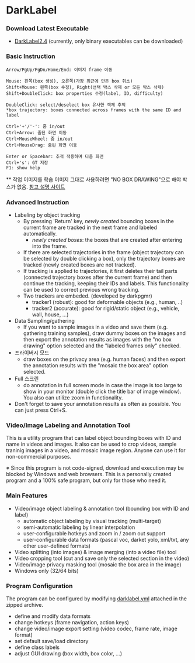 # DarkLabel

### Download Latest Executable
* [DarkLabel2.4](https://github.com/darkpgmr/DarkLabel/releases/download/darklabel-release/DarkLabel2.4.zip)
(currently, only binary executables can be downloaded)

### Basic Instruction

	Arrow/PgUp/PgDn/Home/End: 이미지 frame 이동
	
	Mouse: 왼쪽(box 생성), 오른쪽(가장 최근에 만든 box 취소)
	Shift+Mouse: 왼쪽(box 수정), Right(선택 박스 삭제 or 모든 박스 삭제)
	Shift+DoubleClick: box properties 수정(label, ID, difficulty)
	
	DoubleClick: select/deselect box 유사한 객체 추적
	*box trajectory: boxes connected across frames with the same ID and label
	
	Ctrl+'+'/'-': 줌 in/out
	Ctrl+Arrow: 줌된 화면 이동
	Ctrl+MouseWheel: 줌 in/out
	Ctrl+MouseDrag: 줌된 화면 이동
	
	Enter or Spacebar: 추적 적용하며 다음 화면
	Ctrl+'s': GT 저장
	F1: show help

 ** 작업 이미지를 학습 이미지 그대로 사용하려면 "NO BOX DRAWING"으로 해야 박스가 없음. [참고 설명 사이트](https://coddingjiwon.tistory.com/13)

### Advanced Instruction
* Labeling by object tracking
  * By pressing 'Return' key, _newly created_ bounding boxes in the current frame are tracked in the next frame and labeled automatically.
    * _newly created boxes_: the boxes that are created after entering into the frame.
  * If there are selected trajectories in the frame (object trajectory can be selected by double clicking a box), only the trajectory boxes are tracked (newly created boxes are not tracked).
  * If tracking is applied to trajectories, it first deletes their tail parts (connected trajectory boxes after the current frame) and then continue the tracking, keeping their IDs and labels. This functionality can be used to correct previous wrong tracking.
  * Two trackers are embeded. (developed by darkpgmr)
    * tracker1 (robust): good for deformable objects (e.g., human, ..)
    * tracker2 (accurate): good for rigid/static object (e.g., vehicle, wall, house, ...)
* Data Sampling/gathering
  * If you want to sample images in a video and save them (e.g. gathering training samples), draw dummy boxes on the images and then export the annotation results as images with the "no box drawing" option selected and the "labeled frames only" checked.
* 프라이버시 모드
  * draw boxes on the privacy area (e.g. human faces) and then export the annotation results with the "mosaic the box area" option selected.
* Full 스크린
  * do annotation in full screen mode in case the image is too large to show in your monitor (double click the title bar of image window). You also can utilize zoom in functionality.
* Don't forget to save your annotation results as often as possible. You can just press Ctrl+S.

### Video/Image Labeling and Annotation Tool
This is a utility program that can label object bounding boxes with ID and name in videos and images. It also can be used to crop videos, sample traninig images in a video, and mosaic image region. Anyone can use it for non-commercial purposes.

※ Since this program is not code-signed, download and execution may be blocked by Windows and web browsers. This is a personally created program and a 100% safe program, but only for those who need it.

### Main Features
* Video/image object labeling & annotation tool (bounding box with ID and label)
  * automatic object labeling by visual tracking (multi-target)
  * semi-automatic labeling by linear interpolation
  * user-configurable hotkeys and zoom in / zoom out support
  * user-configurable data formats (pascal voc, darket yolo, xml/txt, any other user-defined formats)
* Video splitting (into images) & image merging (into a video file) tool
* Video cropping tool (cut and save only the selected section in the video)
* Video/image privacy masking tool (mosaic the box area in the image)
* Windows only (32/64 bits)

### Program Configuration
The program can be configured by modifying [darklabel.yml](https://github.com/darkpgmr/DarkLabel/blob/master/darklabel.yml) attached in the zipped archive.
* define and modify data formats
* change hotkeys (frame navigation, action keys)
* change video/image export setting (video codec, frame rate, image format)
* set default save/load directory
* define class labels
* adjust GUI drawing (box width, box color, ...)


